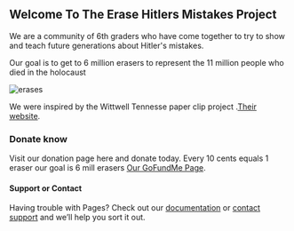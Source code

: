 ## Welcome To The Erase Hitlers Mistakes Project

We are a community of 6th graders who have come together to try to show and teach future generations about Hitler's mistakes.

Our goal is to get to 6 million erasers to represent the 11 million people who died in the holocaust

![erases](https://user-images.githubusercontent.com/50597854/57657820-8fdc9980-75aa-11e9-944e-cd204fdcf6f4.PNG)

We were inspired by the Wittwell Tennesse paper clip project  .[Their website](http://www.oneclipatatime.org/paper-clips-project/).

### Donate know

Visit our donation page here and donate today. Every 10 cents equals 1 eraser our goal is 6 mill erasers [Our GoFundMe Page](https://www.gofundme.com/erasehitlermistake).

#### Support or Contact

Having trouble with Pages? Check out our [documentation](https://help.github.com/categories/github-pages-basics/) or [contact support](https://github.com/contact) and we’ll help you sort it out.
